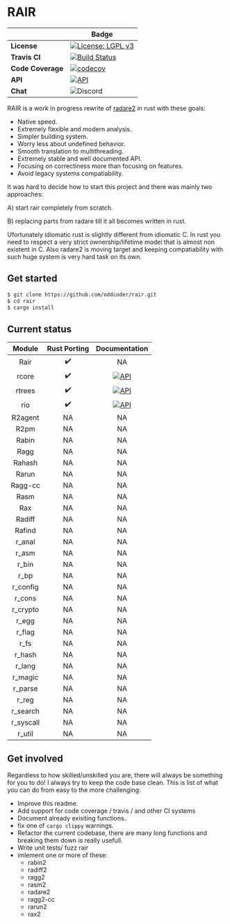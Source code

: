 # RAIR  




|      |    Badge     |
|------|--------------|
|**License**|[![License: LGPL v3](https://img.shields.io/badge/License-LGPL%20v3-blue.svg)](https://www.gnu.org/licenses/lgpl-3.0)|
|**Travis CI**|  [![Build Status](https://travis-ci.org/Rair-Project/rair-core.svg?branch=master)](https://travis-ci.org/Rair-Project/rair-core)|
|**Code Coverage**|[![codecov](https://codecov.io/gh/Rair-Project/rair-core/branch/master/graph/badge.svg)](https://codecov.io/gh/Rair-Project/rair-core)|
|**API**| [![API](https://img.shields.io/badge/api-master-purple.svg)](https://rair-project.github.io/rair-core/)|
|**Chat**| ![Discord](https://img.shields.io/discord/634133396439695382?style=plastic)|


RAIR is a work in progress rewrite of [radare2](https://github.com/radare/radare2) in rust with these goals:
- Native speed.
- Extremely flexible and modern analysis.
- Simpler building system.
- Worry less about undefined behavior.
- Smooth translation to multithreading.
- Extremely stable and well documented API.
- Focusing on correctiness more than focusing on features.
- Avoid legacy systems compatiability.

It was hard to decide how to start this project and there was mainly two approaches:

A) start rair completely from scratch.

B) replacing parts from radare till it all becomes written in rust.

Ufortunately idiomatic rust is slightly different from idiomatic C. In rust you need to respect a very strict ownership/lifetime model that is almost non existent in C. Also radare2 is moving target and keeping compatiability with such huge system is very hard task on its own.
## Get started

``` bash
$ git clone https://github.com/oddcoder/rair.git
$ cd rair
$ cargo install
```
## Current status
|   Module  	|   Rust Porting   |                                            Documentation                                           |
|:-------------:|:----------------:|:--------------------------------------------------------------------------------------------------:|
|    Rair       |:heavy_check_mark:|NA|
|   rcore  	|:heavy_check_mark:|[![API](https://img.shields.io/badge/api-master-purple.svg)](https://rair-project.github.io/rair-core/rcore/index.html)|
|   rtrees      |:heavy_check_mark:|[![API](https://img.shields.io/badge/api-master-purple.svg)](https://rair-project.github.io/rair-core/rtrees)|
|   rio       	|:heavy_check_mark:|[![API](https://img.shields.io/badge/api-master-purple.svg)](https://rair-project.github.io/rair-core/rio/index.html)|
|  R2agent  	|        NA        |NA|
|    R2pm   	|        NA        |NA|
|   Rabin   	|        NA        |NA|
|    Ragg   	|        NA        |NA|
|   Rahash  	|        NA        |NA|
|   Rarun   	|        NA        |NA|
|  Ragg-cc  	|        NA        |NA|
|    Rasm   	|        NA        |NA|
|    Rax    	|        NA        |NA|
|   Radiff  	|        NA        |NA|
|   Rafind  	|        NA        |NA|
|   r_anal  	|        NA        |NA|
|   r_asm   	|        NA        |NA|
|   r_bin   	|        NA        |NA|
|    r_bp   	|        NA        |NA|
|  r_config 	|        NA        |NA|
|   r_cons  	|        NA        |NA|
|  r_crypto 	|        NA        |NA|
|   r_egg   	|        NA        |NA|
|   r_flag  	|        NA        |NA|
|    r_fs   	|        NA        |NA|
|   r_hash  	|        NA        |NA|
|   r_lang  	|        NA        |NA|
|  r_magic  	|        NA        |NA|
|  r_parse  	|        NA        |NA|
|   r_reg   	|        NA        |NA|
|  r_search 	|        NA        |NA|
| r_syscall 	|        NA        |NA|
|   r_util  	|        NA        |NA|

## Get involved

Regardless to how skilled/unskilled you are, there will always be something for you to do! I always try to keep the code base clean.
This is list of what you can do from easy to the more challenging:

- Improve this readme.
- Add support for code coverage / travis / and other CI systems
- Document already exisiting functions.
- fix one of `cargo clippy` warnings.
- Refactor the current codebase, there are many long functions and breaking them down is really usefull.
- Write unit tests/ fuzz rair
- imlement one or more of these:
	* rabin2
	* radiff2
	* ragg2
	* rasm2
	* radare2
	* ragg2-cc
	* rarun2
	* rax2
